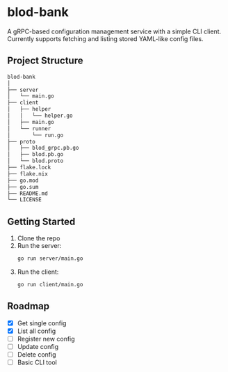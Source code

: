 # blod-bank

A gRPC-based configuration management service with a simple CLI client.  
Currently supports fetching and listing stored YAML-like config files.

## Project Structure

```sh
blod-bank
│
├── server
│   └── main.go
├── client
│   ├── helper
│   │   └── helper.go
│   ├── main.go
│   └── runner
│       └── run.go
├── proto
│   ├── blod_grpc.pb.go
│   ├── blod.pb.go
│   └── blod.proto
├── flake.lock
├── flake.nix
├── go.mod
├── go.sum
├── README.md
└── LICENSE
```

## Getting Started

1. Clone the repo
2. Run the server:
   ```sh
   go run server/main.go
   ```
3. Run the client:
   ```sh
   go run client/main.go
   ```

## Roadmap

- [x] Get single config
- [x] List all config
- [ ] Register new config
- [ ] Update config
- [ ] Delete config
- [ ] Basic CLI tool
